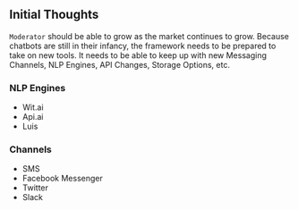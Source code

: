 ## Initial Thoughts

`Moderator` should be able to grow as the market continues to grow. Because chatbots are still in their infancy, the framework needs to be prepared to take on new tools. It needs to be able to keep up with new Messaging Channels, NLP Engines, API Changes, Storage Options, etc.


### NLP Engines

 - Wit.ai
 - Api.ai
 - Luis


### Channels

 - SMS
 - Facebook Messenger
 - Twitter
 - Slack
